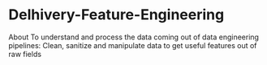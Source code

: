 # Delhivery-Feature-Engineering
About To understand and process the data coming out of data engineering pipelines: Clean, sanitize and manipulate data to get useful features out of raw fields
